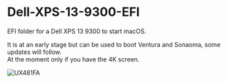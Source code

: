 # Dell-XPS-13-9300-EFI

EFI folder for a Dell XPS 13 9300 to start macOS.

It is at an early stage but can be used to boot Ventura and Sonaoma, some updates will follow.  
At the moment only if you have the 4K screen.

<p>
  <img
    src="https://github.com/wern-apfel/Dell-XPS-13-9300/blob/main/pics/XPS_Sonoma.jpeg"
    alt="UX481FA"
    class="center"
  >
</p>
